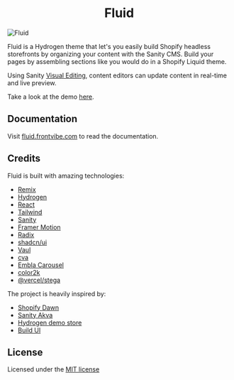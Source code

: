 <h1 align='center'>
  Fluid
</h1>

![Fluid](https://github.com/frontvibe/fluid/assets/10447155/0a6b881f-7034-4002-8246-240ea1138d4b)

Fluid is a Hydrogen theme that let's you easily build Shopify headless storefronts by organizing your content with the Sanity CMS. Build your pages by assembling sections like you would do in a Shopify Liquid theme.

Using Sanity [Visual Editing](https://www.youtube.com/watch?v=0qheADLqhBs), content editors can update content in real-time and live preview.

Take a look at the demo [here](https://fluid-demo.frontvibe.com/).

## Documentation

Visit [fluid.frontvibe.com](https://fluid.frontvibe.com/) to read the documentation.

## Credits

Fluid is built with amazing technologies:

- [Remix](https://remix.run/)
- [Hydrogen](https://hydrogen.shopify.dev)
- [React](https://reactjs.org/)
- [Tailwind](https://tailwindcss.com/)
- [Sanity](https://github.com/sanity-io/sanity)
- [Framer Motion](https://www.framer.com/motion/)
- [Radix](https://www.radix-ui.com/primitives/docs/overview/introduction)
- [shadcn/ui](https://ui.shadcn.com/)
- [Vaul](https://vaul.emilkowal.ski/)
- [cva](https://cva.style/docs)
- [Embla Carousel](https://www.embla-carousel.com/get-started/)
- [color2k](https://github.com/ricokahler/color2k)
- [@vercel/stega](https://www.npmjs.com/package/@vercel/stega)

The project is heavily inspired by:

- [Shopify Dawn](https://github.com/Shopify/dawn)
- [Sanity Akva](https://github.com/sanity-io/demo-ecommerce)
- [Hydrogen demo store](https://github.com/Shopify/hydrogen-demo-store)
- [Build UI](https://buildui.com/recipes)

## License

Licensed under the [MIT license](https://github.com/frontvibe/fluid/blob/main/LICENSE.md)
